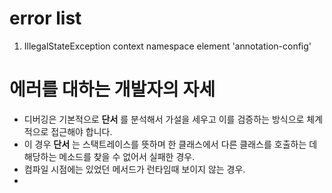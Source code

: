 # error list
1. IllegalStateException context namespace element 'annotation-config'


# 에러를 대하는 개발자의 자세

- 디버깅은 기본적으로 **단서** 를 분석해서 가설을 세우고 이를 검증하는 방식으로 체계적으로 접근해야 합니다.
- 이 경우 **단서** 는 스택트레이스를 뜻하며 한 클래스에서 다른 클래스를 호출하는 데 해당하는 메소드를 찾을 수 없어서 실패한 경우.
- 컴파일 시점에는 있었던 메서드가 런타임때 보이지 않는 경우.
- 